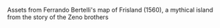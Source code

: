 Assets from Ferrando Bertelli's map of Frisland (1560), a mythical island from the story of the Zeno brothers

